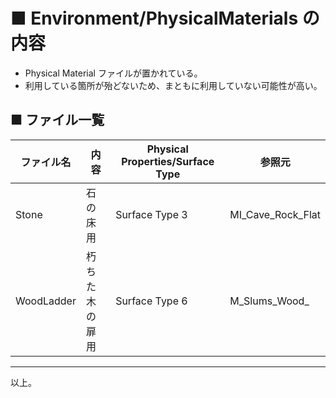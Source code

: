# ■ Environment/PhysicalMaterials の内容
* Physical Material ファイルが置かれている。
* 利用している箇所が殆どないため、まともに利用していない可能性が高い。

## ■ ファイル一覧

| ファイル名 | 内容 | Physical Properties/Surface Type | 参照元 |
| ----- | ----- | ----- | ----- |
| Stone | 石の床用 | Surface Type 3 | MI_Cave_Rock_Flat |
| WoodLadder | 朽ちた木の扉用 | Surface Type 6 | M_Slums_Wood_ |

----
以上。

